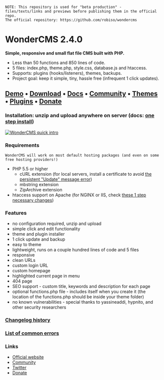     NOTE: This repository is used for "beta production" - files/texts/links and previews before publishing them in the official repo.
    The official repository: https://github.com/robiso/wondercms

# WonderCMS 2.4.0
**Simple, responsive and small flat file CMS built with PHP.**
 - Less than 50 functions and 850 lines of code.
 - 5 files: index.php, theme.php, style.css, database.js and htaccess.
 - Supports: plugins (hooks/listeners), themes, backups.
 - Project goal: keep it simple, tiny, hassle free (infrequent 1 click updates).

## [Demo](https://www.wondercms.com/demo) • [Download](https://wondercms.com/latest) • [Docs](https://github.com/robiso/wondercms/wiki#wondercms-documentation) • [Community](https://wondercms.com/community) • [Themes](https://wondercms.com/themes) • [Plugins](https://wondercms.com/plugins) • [Donate](https://wondercms.com/donate)
### Installation: unzip and upload anywhere on server (docs: [one step install](https://github.com/robiso/wondercms/wiki/One-step-install))

<a href="https://www.wondercms.com" title="WonderCMS website"><img src="https://www.wondercms.com/WonderCMS-intro.png?v=5" alt="WonderCMS quick intro" /></a>

### Requirements
    WonderCMS will work on most default hosting packages (and even on some free hosting providers!)
- PHP 5.5 or higher
  - cURL extension (for local servers, install a certificate to avoid [the persistent "Update" message error](https://github.com/robiso/wondercms/wiki/Persistent-%22New-WonderCMS-update-available%22-message))
  - mbstring extension
  - ZipArchive extension
- htaccess support on Apache (for NGINX or IIS, check [these 1 step necessary changes](https://github.com/robiso/wondercms/wiki/One-step-install#additional-steps-for-nginx-and-iis))

### Features
 - no configuration required, unzip and upload
 - simple click and edit functionality
 - theme and plugin installer
 - 1 click update and backup
 - easy to theme
 - lightweight, runs on a couple hundred lines of code and 5 files
 - responsive
 - clean URLs
 - custom login URL
 - custom homepage
 - highlighted current page in menu
 - 404 page
 - SEO support - custom title, keywords and description for each page
 - optional functions.php file - includes itself when you create it (the location of the functions.php should be inside your theme folder)
 - no known vulnerabilities - special thanks to yassineaddi, hypnito, and other security researchers
 
### [Changelog history](https://wondercms.com/whatsnew)
### [List of common errors](https://github.com/robiso/wondercms/wiki/List-of-common-errors)

### Links
- [Official website](https://wondercms.com)
- [Community](https://wondercms.com/forum)
- [Twitter](https://twitter.com/wondercms)
- [Donate](https://wondercms.com/donate)
